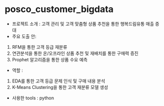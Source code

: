 # posco_customer_bigdata
* 프로젝트 소개 : 고객 관리 및 고객 맞춤형 상품 추천을 통한 행복드림유통 매출 증대
* 주요 도출 안:
 1. RFM을 통한 고객 등급 재분류
 2. 연관분석을 통한 온/오프라인 상품 추천 및 재배치를 통한 구매력 증진
 3. Prophet 알고리즘을 통한 상품 수요 예측 
* 역할 :
 1. EDA를 통한 고객 등급 문제 인식 및 구매 내용 분석
 2. K-Means Clustering을 통한 고객 재분류 모델 생성
* 사용한 tools : python
